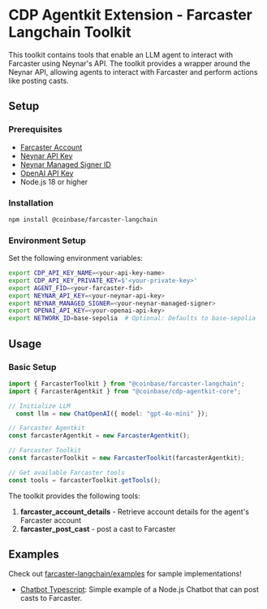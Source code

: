 # CDP Agentkit Extension - Farcaster Langchain Toolkit

This toolkit contains tools that enable an LLM agent to interact with Farcaster using Neynar's API. The toolkit provides a wrapper around the Neynar API, allowing agents to interact with Farcaster and perform actions like posting casts.

## Setup

### Prerequisites

- [Farcaster Account](https://docs.farcaster.xyz/developers/guides/accounts/create-account)
- [Neynar API Key](https://neynar.com)
- [Neynar Managed Signer ID](https://docs.neynar.com/docs/integrate-managed-signers)
- [OpenAI API Key](https://platform.openai.com/docs/quickstart#create-and-export-an-api-key)
- Node.js 18 or higher

### Installation

```bash
npm install @coinbase/farcaster-langchain
```

### Environment Setup

Set the following environment variables:

```bash
export CDP_API_KEY_NAME=<your-api-key-name>
export CDP_API_KEY_PRIVATE_KEY=$'<your-private-key>'
export AGENT_FID=<your-farcaster-fid>
export NEYNAR_API_KEY=<your-neynar-api-key>
export NEYNAR_MANAGED_SIGNER=<your-neynar-managed-signer>
export OPENAI_API_KEY=<your-openai-api-key>
export NETWORK_ID=base-sepolia  # Optional: Defaults to base-sepolia
```

## Usage

### Basic Setup

```typescript
import { FarcasterToolkit } from "@coinbase/farcaster-langchain";
import { FarcasterAgentkit } from "@coinbase/cdp-agentkit-core";

// Initialize LLM
  const llm = new ChatOpenAI({ model: "gpt-4o-mini" });

// Farcaster Agentkit
const farcasterAgentkit = new FarcasterAgentkit();

// Farcaster Toolkit
const farcasterToolkit = new FarcasterToolkit(farcasterAgentkit);

// Get available Farcaster tools
const tools = farcasterToolkit.getTools();
```

The toolkit provides the following tools:

1.  **farcaster_account_details** - Retrieve account details for the agent's Farcaster account
2.  **farcaster_post_cast**       - post a cast to Farcaster


## Examples

Check out [farcaster-langchain/examples](./examples) for sample implementations!
- [Chatbot Typescript](./examples/chatbot-typescript/README.md): Simple example of a Node.js Chatbot that can post casts to Farcaster.
